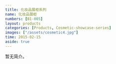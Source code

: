 ```yaml
---
title: 化妆品展柜系列
name: 化妆品展柜
numbers: [B1-005]
layout: products
categories: [Products, Cosmetic-showcase-series]
images: ["/assets/cosmetic4.jpg"]
time: 2015-02-15
aside: true
---
```


暂无简介。

